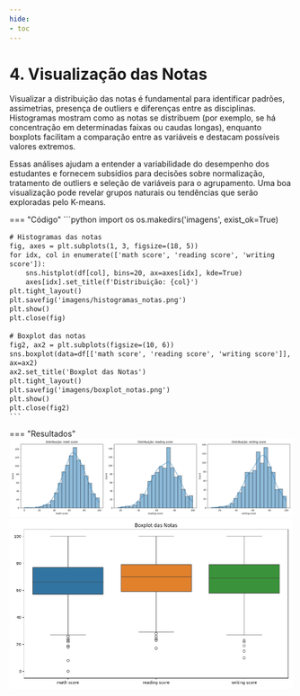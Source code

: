 ```yaml
---
hide:
- toc
---
```


# 4. Visualização das Notas


Visualizar a distribuição das notas é fundamental para identificar padrões, assimetrias, presença de outliers e diferenças entre as disciplinas. Histogramas mostram como as notas se distribuem (por exemplo, se há concentração em determinadas faixas ou caudas longas), enquanto boxplots facilitam a comparação entre as variáveis e destacam possíveis valores extremos.

Essas análises ajudam a entender a variabilidade do desempenho dos estudantes e fornecem subsídios para decisões sobre normalização, tratamento de outliers e seleção de variáveis para o agrupamento. Uma boa visualização pode revelar grupos naturais ou tendências que serão exploradas pelo K-means.


=== "Código"
    ```python
    import os
    os.makedirs('imagens', exist_ok=True)

    # Histogramas das notas
    fig, axes = plt.subplots(1, 3, figsize=(18, 5))
    for idx, col in enumerate(['math score', 'reading score', 'writing score']):
        sns.histplot(df[col], bins=20, ax=axes[idx], kde=True)
        axes[idx].set_title(f'Distribuição: {col}')
    plt.tight_layout()
    plt.savefig('imagens/histogramas_notas.png')
    plt.show()
    plt.close(fig)

    # Boxplot das notas
    fig2, ax2 = plt.subplots(figsize=(10, 6))
    sns.boxplot(data=df[['math score', 'reading score', 'writing score']], ax=ax2)
    ax2.set_title('Boxplot das Notas')
    plt.tight_layout()
    plt.savefig('imagens/boxplot_notas.png')
    plt.show()
    plt.close(fig2)
    ```
=== "Resultados"
    ![](imagens/histogramas_notas.png)
    ![](imagens/boxplot_notas.png)


